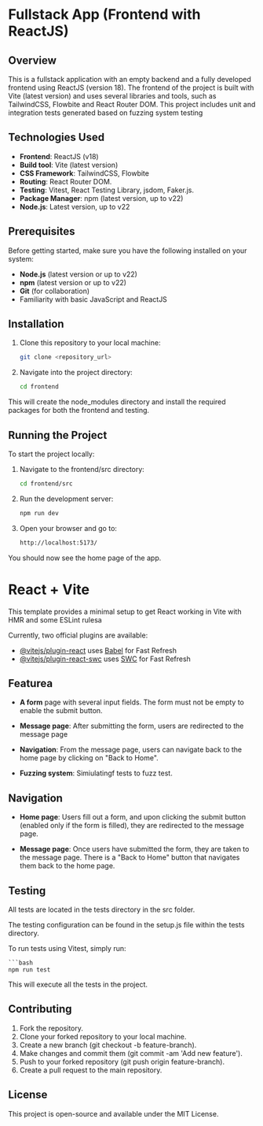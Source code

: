 # Fullstack App (Frontend with ReactJS)

## Overview

This is a fullstack application with an empty backend and a fully developed frontend using ReactJS (version 18). The frontend of the project is built with Vite (latest version) and uses several libraries and tools, such as TailwindCSS, Flowbite and React Router DOM. This project includes unit and integration tests generated based on fuzzing system testing

## Technologies Used

- **Frontend**: ReactJS (v18)
- **Build tool**: Vite (latest version)
- **CSS Framework**: TailwindCSS, Flowbite
- **Routing**: React Router DOM.
- **Testing**: Vitest, React Testing Library, jsdom, Faker.js.
- **Package Manager**: npm (latest version, up to v22)
- **Node.js**: Latest version, up to v22

## Prerequisites

Before getting started, make sure you have the following installed on your system:

- **Node.js** (latest version or up to v22)
- **npm** (latest version or up to v22)
- **Git** (for collaboration)
- Familiarity with basic JavaScript and ReactJS

## Installation

1. Clone this repository to your local machine:

   ```bash
   git clone <repository_url>

2. Navigate into the project directory:
    
    ```bash
    cd frontend
    
This will create the node_modules directory and install the required packages for both the frontend and testing.

## Running the Project

To start the project locally:

1. Navigate to the frontend/src directory:
    
    ```bash
    cd frontend/src

2. Run the development server:
    
    ```bash
    npm run dev

3. Open your browser and go to:
    
    ```bash
    http://localhost:5173/

You should now see the home page of the app.

# React + Vite

This template provides a minimal setup to get React working in Vite with HMR and some ESLint rulesa

Currently, two official plugins are available:

- [@vitejs/plugin-react](https://github.com/vitejs/vite-plugin-react/blob/main/packages/plugin-react/README.md) uses [Babel](https://babeljs.io/) for Fast Refresh
- [@vitejs/plugin-react-swc](https://github.com/vitejs/vite-plugin-react-swc) uses [SWC](https://swc.rs/) for Fast Refresh


## Featurea

- **A form** page with several input fields. The form must not be empty to enable the submit button.

- **Message page**: After submitting the form, users are redirected to the message page

- **Navigation**: From the message page, users can navigate back to the home page by clicking on "Back to Home".

- **Fuzzing system**: Simiulatingf tests to fuzz test.


## Navigation

- **Home page**: Users fill out a form, and upon clicking the submit button (enabled only if the form is filled), they are redirected to the message page.

- **Message page**: Once users have submitted the form, they are taken to the message page. There is a "Back to Home" button that navigates them back to the home page.


## Testing

All tests are located in the tests directory in the src folder.

The testing configuration can be found in the setup.js file within the tests directory.

To run tests using Vitest, simply run:
    
    ```bash
    npm run test
    
This will execute all the tests in the project.


## Contributing

1. Fork the repository.
2. Clone your forked repository to your local machine.
3. Create a new branch (git checkout -b feature-branch).
4. Make changes and commit them (git commit -am 'Add new feature').
5. Push to your forked repository (git push origin feature-branch).
6. Create a pull request to the main repository.

## License
This project is open-source and available under the MIT License.
